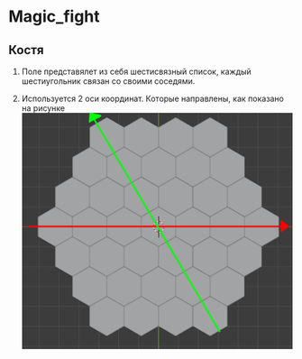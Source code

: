 # Magic_fight
## Костя

1) Поле представялет из себя шестисвязный список, каждый шестиугольник связан со своими соседями.

2) Используется 2 оси координат. Которые направлены, как показано на рисунке
<code>![coordinates](/images/coordinates.png "Пейзаж с горами")
</code>
